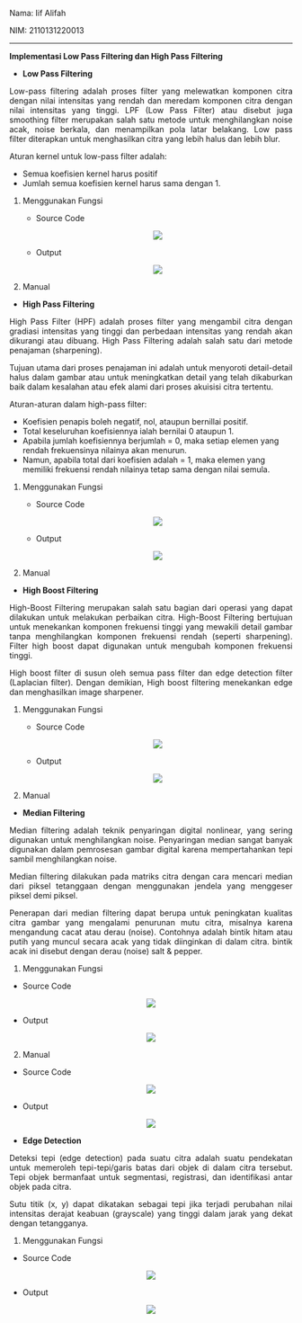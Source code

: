 Nama: Iif Alifah

NIM: 2110131220013

---

<p align="justify"><b>Implementasi Low Pass Filtering dan High Pass Filtering</b></p>

- **Low Pass Filtering**
<p align="justify">
Low-pass filtering adalah proses filter yang melewatkan komponen citra dengan nilai intensitas yang rendah dan meredam komponen citra dengan nilai intensitas yang tinggi.
LPF (Low Pass Filter) atau disebut juga smoothing filter merupakan salah satu metode untuk menghilangkan noise acak, noise berkala, dan menampilkan pola latar belakang. Low pass filter diterapkan untuk menghasilkan citra yang lebih halus dan lebih blur. </p>

<p align = "justify">
Aturan kernel untuk low-pass filter adalah:

- Semua koefisien kernel harus positif
- Jumlah semua koefisien kernel harus sama dengan 1.
</p>

1. Menggunakan Fungsi
    - Source Code
    <p align = "center"><img src = "img/low.png"></p>

    - Output
    <p align = "center"><img src = "img/passout.png"></p>

2. Manual


- **High Pass Filtering**
<p align = "justify">
High Pass Filter (HPF) adalah proses filter yang mengambil citra dengan gradiasi intensitas yang tinggi dan perbedaan intensitas yang rendah akan dikurangi atau dibuang. High Pass Filtering adalah salah satu dari metode penajaman (sharpening). 
</p>

<p align = "justify">
Tujuan utama dari proses penajaman ini adalah untuk menyoroti detail-detail halus dalam gambar atau untuk meningkatkan detail yang telah dikaburkan baik dalam kesalahan atau efek alami dari proses akuisisi citra tertentu.

Aturan-aturan dalam high-pass filter:
- Koefisien penapis boleh negatif, nol, ataupun bernillai positif.
- Total keseluruhan koefisiennya ialah bernilai 0 ataupun 1.
- Apabila jumlah koefisiennya berjumlah = 0, maka setiap elemen yang rendah frekuensinya nilainya akan menurun. 
- Namun, apabila total dari koefisien adalah = 1, maka elemen yang memiliki frekuensi rendah nilainya tetap sama dengan nilai semula.


1. Menggunakan Fungsi
    - Source Code
    <p align = "center"><img src = "img/highpass.png"></p>

    - Output
    <p align = "center"><img src = "img/high.png"></p>
2. Manual

- **High Boost Filtering**
<p align="justify">
High-Boost Filtering merupakan salah satu bagian dari operasi yang dapat dilakukan untuk melakukan perbaikan citra.
High-Boost Filtering bertujuan untuk menekankan komponen frekuensi tinggi yang mewakili detail gambar tanpa menghilangkan komponen frekuensi rendah (seperti sharpening). Filter high boost dapat digunakan untuk mengubah komponen frekuensi tinggi.</p>

<p align = "justify">
High boost filter di susun oleh semua pass filter dan edge detection filter (Laplacian filter). Dengan demikian,  High boost filtering menekankan  edge dan menghasilkan image sharpener.</p>

1. Menggunakan Fungsi
    - Source Code
    <p align = "center"><img src = "img/boostf.png"></p>

    - Output
    <p align = "center"><img src = "img/boostfh.png"></p>

2. Manual

- **Median Filtering**
<p align ="justify">
Median filtering adalah teknik penyaringan digital nonlinear, yang sering digunakan untuk menghilangkan noise. Penyaringan median sangat banyak digunakan dalam pemrosesan gambar digital karena mempertahankan tepi sambil menghilangkan noise.</p>

<p align = "justify">
Median filtering dilakukan pada matriks citra dengan cara mencari median dari piksel tetanggaan dengan menggunakan jendela yang menggeser piksel demi piksel.</p>

<p align = "justify">
Penerapan dari median filtering dapat berupa untuk peningkatan kualitas citra gambar yang mengalami penurunan mutu citra, misalnya karena mengandung cacat atau derau (noise). Contohnya adalah bintik hitam atau putih yang muncul secara acak yang tidak diinginkan di dalam citra. bintik acak ini disebut dengan derau (noise) salt & pepper.</p>

1. Menggunakan Fungsi
- Source Code
<p align = "center"><img src = "img/medf.png"></p>

- Output
<p align = "center"><img src = "img/medfh.png"></p>


2. Manual
- Source Code
<p align = "center"><img src = "img/medm.png"></p>

- Output
<p align = "center"><img src = "img/medmh.png"></p>

- **Edge Detection**
<p align = "justify">
Deteksi tepi (edge detection) pada suatu citra adalah suatu pendekatan untuk memeroleh tepi-tepi/garis batas dari objek di dalam citra tersebut. Tepi objek bermanfaat untuk segmentasi, registrasi, dan identifikasi antar objek pada citra.
<p align = "justify">
Sutu titik (x, y) dapat dikatakan sebagai tepi jika terjadi perubahan nilai intensitas derajat keabuan (grayscale) yang tinggi dalam jarak yang dekat dengan tetangganya.

1. Menggunakan Fungsi
- Source Code
<p align = "center"><img src = "img/edgef.png"></p>

- Output
<p align = "center"><img src = "img/edgefh.png"></p>

